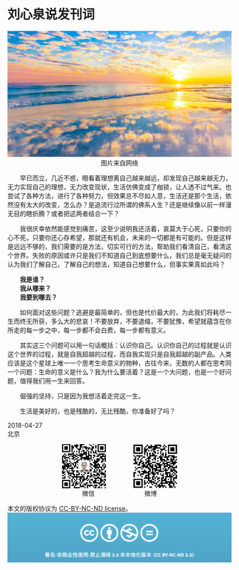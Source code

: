 # 刘心泉说发刊词
<div align=center>

![刘心泉说](https://github.com/unetman/works/blob/master/resources/11.jpg?raw=true)  
图片来自网络

<div align=left>

　　早已而立，几近不惑，眼看着理想离自己越来越远，却发现自己越来越无力，无力实现自己的理想，无力改变现状，生活仿佛变成了枷锁，让人透不过气来。也尝试了各种方法，进行了各种努力，但效果总不尽如人意，生活还是那个生活，依然没有太大的改变，怎么办？是追流行过所谓的佛系人生？还是继续像以前一样漫无目的瞎折腾？或者把这两者结合一下？

　　我很庆幸依然能感觉到痛苦，这至少说明我还活着，哀莫大于心死，只要你的心不死，只要你还心存希望，那就还有机会，未来的一切都是有可能的。但是这样是远远不够的，我们需要的是方法，切实可行的方法，帮助我们看清自己，看清这个世界。失败的原因或许只是我们不知道自己到底想要什么，我们总是毫无疑问的认为我们了解自己，了解自己的想法，知道自己想要什么，但事实果真如此吗？

　　**我是谁？**  
　　**我从哪来？**  
　　**我要到哪去？**

　　如何面对这些问题？逃避是最简单的，但也是代价最大的，为此我们将耗尽一生而终无所获，多么大的悲哀！不要放弃，不要退缩，不要犹豫，希望就蕴含在你所走的每一步之中，每一步都不会白费，每一步都有意义。

　　其实这三个问题可以用一句话概括：认识你自己。认识你自己的过程就是认识这个世界的过程，就是自我超越的过程，而自我实现只是自我超越的副产品。人类应该是这个星球上唯一一个思考生命意义的物种，古往今来，无数的人都在思考同一个问题：生命的意义是什么？我为什么要活着？这是一个大问题，也是一个好问题，值得我们用一生来回答。

　　倔强的坚持，只是因为我想活着走完这一生。

　　生活是美好的，也是残酷的，无比残酷，你准备好了吗？

2018-04-27  
北京

<div align=center>

<img src="https://github.com/unetman/works/blob/master/resources/wechat.jpg?raw=true" width = "100" height = "100" div align=center />　　　　
<img src="https://github.com/unetman/works/blob/master/resources/weibo.jpg?raw=true" width = "100" height = "100" div align=center />  
微信　　　　　　　　微博

<div align=left>

本文的版权协议为 [CC-BY-NC-ND license](https://creativecommons.org/licenses/by-nc-nd/3.0/deed.zh)。
![copyright](https://github.com/unetman/works/blob/master/resources/CC-BY-NC-ND.png?raw=true)